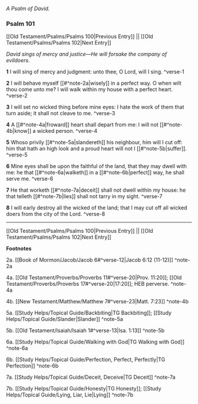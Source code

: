 *A Psalm of David.*

### Psalm 101

[[Old Testament/Psalms/Psalms 100|Previous Entry]]  ||  [[Old Testament/Psalms/Psalms 102|Next Entry]]

*David sings of mercy and justice—He will forsake the company of evildoers.*

**1**  I will sing of mercy and judgment: unto thee, O Lord, will I sing. ^verse-1

**2**  I will behave myself [[#^note-2a|wisely]] in a perfect way. O when wilt thou come unto me? I will walk within my house with a perfect heart. ^verse-2

**3**  I will set no wicked thing before mine eyes: I hate the work of them that turn aside; it shall not cleave to me. ^verse-3

**4**  A [[#^note-4a|froward]] heart shall depart from me: I will not [[#^note-4b|know]] a wicked person. ^verse-4

**5**  Whoso privily [[#^note-5a|slandereth]] his neighbour, him will I cut off: him that hath an high look and a proud heart will not I [[#^note-5b|suffer]]. ^verse-5

**6**  Mine eyes shall be upon the faithful of the land, that they may dwell with me: he that [[#^note-6a|walketh]] in a [[#^note-6b|perfect]] way, he shall serve me. ^verse-6

**7**  He that worketh [[#^note-7a|deceit]] shall not dwell within my house: he that telleth [[#^note-7b|lies]] shall not tarry in my sight. ^verse-7

**8**  I will early destroy all the wicked of the land; that I may cut off all wicked doers from the city of the Lord. ^verse-8


---
[[Old Testament/Psalms/Psalms 100|Previous Entry]]  ||  [[Old Testament/Psalms/Psalms 102|Next Entry]]


**Footnotes**


2a. [[Book of Mormon/Jacob/Jacob 6#^verse-12|Jacob 6:12 (11-12)]] ^note-2a

4a. [[Old Testament/Proverbs/Proverbs 11#^verse-20|Prov. 11:20]]; [[Old Testament/Proverbs/Proverbs 17#^verse-20|17:20]]; HEB perverse.  ^note-4a

4b. [[New Testament/Matthew/Matthew 7#^verse-23|Matt. 7:23]] ^note-4b

5a. [[Study Helps/Topical Guide/Backbiting|TG Backbiting]]; [[Study Helps/Topical Guide/Slander|Slander]] ^note-5a

5b. [[Old Testament/Isaiah/Isaiah 1#^verse-13|Isa. 1:13]] ^note-5b

6a. [[Study Helps/Topical Guide/Walking with God|TG Walking with God]] ^note-6a

6b. [[Study Helps/Topical Guide/Perfection, Perfect, Perfectly|TG Perfection]] ^note-6b

7a. [[Study Helps/Topical Guide/Deceit, Deceive|TG Deceit]] ^note-7a

7b. [[Study Helps/Topical Guide/Honesty|TG Honesty]]; [[Study Helps/Topical Guide/Lying, Liar, Lie|Lying]] ^note-7b